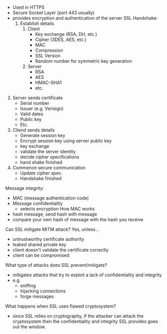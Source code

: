 - Used in HTTPS
- Secure Socket Layer (port 443 usually)
- provides encryption and authentication of the server
SSL Handshake:
	1. Establish details
		1. Client
			- Key exchange (RSA, DH, etc.)
			- Cipher (3DES, AES, etc.)
			- MAC
			- Compression
			- SSL Version
			- Random number for symmetric key generation
		2. Server
			- RSA
			- AES
			- HMAC-SHA1
			- etc.
2. Server sends certificate
	- Serial number
	- Issuer (e.g. Verisign)
	- Valid dates
	- Public key
	- Etc.
3. Cliend sends details
	- Generate session key
	- Encrypt session key using server public key
	- key exchange
	- validate the server identity
	- decide cipher specifications
	- hand shake finished
4. Commence secure communication
	-	Update cipher spec.
	-	Handshake finished

Message integrity:
- MAC (message authentication code)
- Message confidentiality
	- selects encryption
How MAC works
- hash message, send hash with message
- compare your own hash of message with the hash you receive

Can SSL mitigate MITM attack? Yes, unless...
- untrustworthy certificate authority
- leaked shared private key
- client doesn't validate the certificate correctly
- client can be compromised

What type of attacks does SSL prevent/mitigate?
- mitigates attacks that try to exploit a lack of confidentiality and integrity
- e.g.
	- sniffing
	- hijacking connections
	- forge messages

What happens when SSL uses flawed cryptosystem?
- since SSL relies on cryptography, if the attacker can attack the cryptosystem then the confidentiality and integrity SSL provides goes out the window.